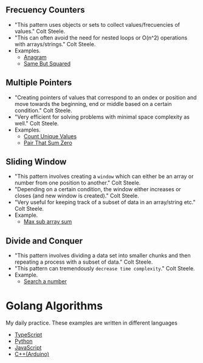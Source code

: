 ## Frecuency Counters

* "This pattern uses objects or sets to collect values/frecuencies of values." Colt Steele. 
* "This can often avoid the need for nested loops or O(n^2) operations with arrays/strings." Colt Steele. 
* Examples. 
    * [Anagram](https://github.com/cjairm/go/tree/master/Algorithms-Go/001_anagram)
    * [Same But Squared](https://github.com/cjairm/go/tree/master/Algorithms-Go/003_same_but_squared)

## Multiple Pointers

* "Creating pointers of values that correspond to an ondex or position and move towards the beginning, end or middle based on a certain condition." Colt Steele. 
* "Very efficient for solving problems with minimal space complexity as well." Colt Steele. 
* Examples. 
    * [Count Unique Values](https://github.com/cjairm/go/tree/master/Algorithms-Go/002_count_unique_values)
    * [Pair That Sum Zero](https://github.com/cjairm/go/tree/master/Algorithms-Go/004_pair_that_sum_zero)

## Sliding Window

* "This pattern involves creating a `window` which can either be an array or number from one position to another." Colt Steele.
* "Depending on a certain condition, the window either increases or closes (and new window is created)." Colt Steele.
* "Very useful for keeping track of a subset of data in an array/string etc." Colt Steele.
* Example. 
    * [Max sub array sum](https://github.com/cjairm/go/tree/master/Algorithms-Go/005_max_sub_array_sum)

## Divide and Conquer 
* "This pattern involves dividing a data set into smaller chunks and then repeating a process with a subset of data." Colt Steele.
* "This pattern can tremendously `decrease time complexity`." Colt Steele.
* Example. 
    * [Search a number](https://github.com/cjairm/go/tree/master/Algorithms-Go/006_search_a_number)


# Golang Algorithms

My daily practice. These examples are written in different languages

* [TypeScript](https://github.com/cjairm/typescript/tree/master/Algorithms-TS)
* [Python](https://github.com/cjairm/python/tree/master/Algoritms-Py)
* [JavaScript](https://github.com/cjairm/javascript/tree/master/Algorithms-JS)
* [C++(Arduino)](https://github.com/cjairm/arduino/tree/master/Algorithms-Cpp)
